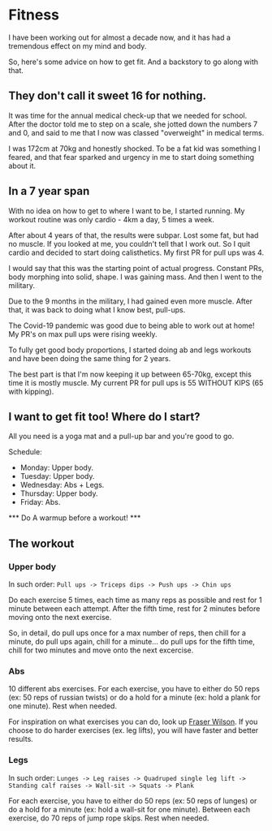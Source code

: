 # Fitness

I have been working out for almost a decade now, and it has had a tremendous effect on my mind and body.

So, here's some advice on how to get fit. And a backstory to go along with that.

## They don't call it sweet 16 for nothing. 

It was time for the annual medical check-up that we needed for school. After the doctor told me to step on a scale, she jotted down the numbers 7 and 0, and said to me that I now was classed "overweight" in medical terms.

I was 172cm at 70kg and honestly shocked. To be a fat kid was something I feared, and that fear sparked and urgency in me to start doing something about it.

## In a 7 year span

With no idea on how to get to where I want to be, I started running. My workout routine was only cardio - 4km a day, 5 times a week.

After about 4 years of that, the results were subpar. Lost some fat, but had no muscle. If you looked at me, you couldn't tell that I work out. So I quit cardio and decided to start doing calisthetics. My first PR for pull ups was 4.

I would say that this was the starting point of actual progress. Constant PRs, body morphing into solid, shape. I was gaining mass. And then I went to the military.

Due to the 9 months in the military, I had gained even more muscle. After that, it was back to doing what I know best, pull-ups.

The Covid-19 pandemic was good due to being able to work out at home! My PR's on max pull ups were rising weekly. 

To fully get good body proportions, I started doing ab and legs workouts and have been doing the same thing for 2 years.

The best part is that I'm now keeping it up between 65-70kg, except this time it is mostly muscle. My current PR for pull ups is 55 WITHOUT KIPS (65 with kipping).

## I want to get fit too! Where do I start?

All you need is a yoga mat and a pull-up bar and you're good to go.

Schedule:

* Monday: Upper body.
* Tuesday: Upper body.
* Wednesday: Abs + Legs.
* Thursday: Upper body.
* Friday: Abs.

*** Do A warmup before a workout! ***

## The workout

### Upper body

In such order: `Pull ups -> Triceps dips -> Push ups -> Chin ups`

Do each exercise 5 times, each time as many reps as possible and rest for 1 minute between each attempt. After the fifth time, rest for 2 minutes before moving onto the next exercise.

So, in detail, do pull ups once for a max number of reps, then chill for a minute, do pull ups again, chill for a minute... do pull ups for the fifth time, chill for two minutes and move onto the next excercise.

### Abs

10 different abs exercises. For each exercise, you have to either do 50 reps (ex: 50 reps of russian twists) or do a hold for a minute (ex: hold a plank for one minute). Rest when needed.

For inspiration on what exercises you can do, look up [Fraser Wilson](https://www.youtube.com/channel/UCyiNCEHLyKbSUrrncVr9KvQ). If you choose to do harder exercises (ex. leg lifts), you will have faster and better results.

### Legs

In such order: `Lunges -> Leg raises -> Quadruped single leg lift -> Standing calf raises -> Wall-sit -> Squats -> Plank`

For each exercise, you have to either do 50 reps (ex: 50 reps of lunges) or do a hold for a minute (ex: hold a wall-sit for one minute). Between each exercise, do 70 reps of jump rope skips. Rest when needed.
